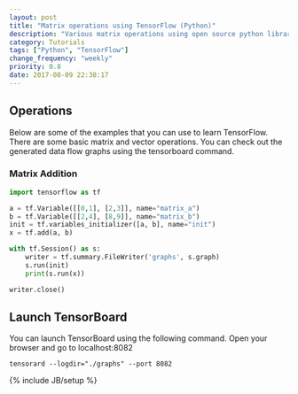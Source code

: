 ```yaml
---
layout: post
title: "Matrix operations using TensorFlow (Python)"
description: "Various matrix operations using open source python library called TensorFlow"
category: Tutorials
tags: ["Python", "TensorFlow"]
change_frequency: "weekly"
priority: 0.8
date: 2017-08-09 22:38:17
---
```


## Operations

Below are some of the examples that you can use to learn TensorFlow. There are some basic matrix and vector operations. You can check out the generated data flow graphs using the tensorboard command.

### Matrix Addition

```python
import tensorflow as tf

a = tf.Variable([[0,1], [2,3]], name="matrix_a")
b = tf.Variable([[2,4], [8,9]], name="matrix_b")
init = tf.variables_initializer([a, b], name="init")
x = tf.add(a, b)

with tf.Session() as s:
    writer = tf.summary.FileWriter('graphs', s.graph)
    s.run(init)
    print(s.run(x))

writer.close()
```

## Launch TensorBoard

You can launch TensorBoard using the following command. Open your browser and go to localhost:8082

`tensorard --logdir="./graphs" --port 8082`

{% include JB/setup %}
